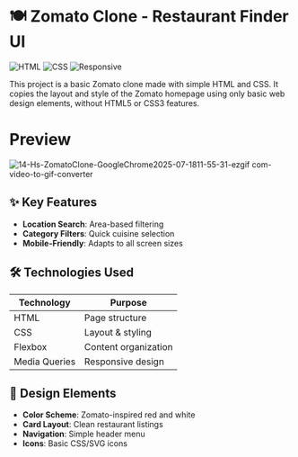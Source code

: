 # 🍽️ Zomato Clone - Restaurant Finder UI

![HTML](https://img.shields.io/badge/HTML-Standard-orange)
![CSS](https://img.shields.io/badge/CSS-Styling-blue)
![Responsive](https://img.shields.io/badge/Responsive-Yes-green)


 This project is a basic Zomato clone made with simple HTML and CSS.
It copies the layout and style of the Zomato homepage using only basic web design elements, without HTML5 or CSS3 features.

# Preview 
![14-Hs-ZomatoClone-GoogleChrome2025-07-1811-55-31-ezgif com-video-to-gif-converter](https://github.com/user-attachments/assets/cd95d558-e7c6-4250-9b10-04e398f66d6c)

## ✨ Key Features
- **Location Search**: Area-based filtering
- **Category Filters**: Quick cuisine selection
- **Mobile-Friendly**: Adapts to all screen sizes

## 🛠️ Technologies Used
| Technology | Purpose |
|------------|---------|
| HTML | Page structure |
| CSS | Layout & styling |
| Flexbox | Content organization |
| Media Queries | Responsive design |

## 🎨 Design Elements
- **Color Scheme**: Zomato-inspired red and white
- **Card Layout**: Clean restaurant listings
- **Navigation**: Simple header menu
- **Icons**: Basic CSS/SVG icons

  
